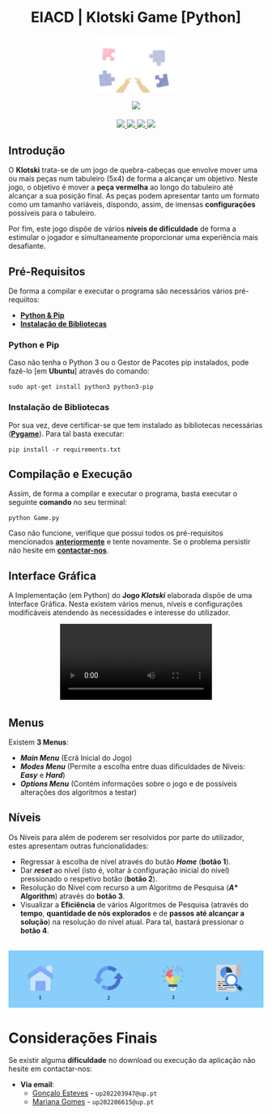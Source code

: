 <div align="center">
    <h1>EIACD | Klotski Game [Python]</h1>
</div>

<p align="center" width="100%">
    <img src="./Klotski/Assets/README/Puzzle.gif" width="30%" height="30%" />
</p>

<div align="center">
    <a>
        <img src="https://img.shields.io/badge/Made%20with-Python-87CEFA?style=for-the-badge&logo=Python&logoColor=87CEFA">
    </a>
</div>

<br/>

<div align="center">
    <a href="https://github.com/EstevesX10/EIACD-Klotski/blob/main/LICENSE">
        <img src="https://img.shields.io/github/license/EstevesX10/EIACD-Klotski?style=flat&logo=gitbook&logoColor=87CEFA&label=License&color=87CEFA">
    </a>
    <a href="">
        <img src="https://img.shields.io/github/repo-size/EstevesX10/EIACD-Klotski?style=flat&logo=googlecloudstorage&logoColor=87CEFA&logoSize=auto&label=Repository%20Size&color=87CEFA">
    </a>
    <a href="">
        <img src="https://img.shields.io/github/stars/EstevesX10/EIACD-Klotski?style=flat&logo=adafruit&logoColor=87CEFA&logoSize=auto&label=Stars&color=87CEFA">
    </a>
    <a href="https://github.com/EstevesX10/EIACD-Klotski/blob/main/requirements.txt">
        <img src="https://img.shields.io/badge/Dependencies-requirements.txt-white?style=flat&logo=anaconda&logoColor=87CEFA&logoSize=auto&color=87CEFA"> 
    </a>
</div>

## Introdução
O **Klotski** trata-se de um jogo de quebra-cabeças que envolve mover uma ou mais peças num tabuleiro (5x4) de forma a alcançar um objetivo. Neste jogo, o objetivo é mover a **peça vermelha** ao longo do tabuleiro até alcançar a sua posição final. As peças podem apresentar tanto um formato como um tamanho variáveis, dispondo, assim, de  imensas **configurações** possíveis para o tabuleiro.

Por fim, este jogo dispõe de vários **níveis de dificuldade** de forma a estimular o jogador e simultaneamente proporcionar uma experiência mais desafiante.

## Pré-Requisitos
De forma a compilar e executar o programa são necessários vários pré-requiitos:
- **[Python & Pip](#python-e-pip)**
- **[Instalação de Bibliotecas](#instalação-de-bibliotecas)**

### Python e Pip 

Caso não tenha o Python 3 ou o Gestor de Pacotes pip instalados, pode fazê-lo [em **Ubuntu**] através do comando:

    sudo apt-get install python3 python3-pip

### Instalação de Bibliotecas

Por sua vez, deve certificar-se que tem instalado as bibliotecas necessárias (**[Pygame](https://www.pygame.org/wiki/GettingStarted)**). Para tal basta executar:

    pip install -r requirements.txt

## Compilação e Execução
Assim, de forma a compilar e executar o programa, basta executar o seguinte **comando** no seu terminal:

    python Game.py
    
Caso não funcione, verifique que possui todos os pré-requisitos mencionados **[anteriormente](#pré-requisitos)** e tente novamente. 
Se o problema persistir não hesite em **[contactar-nos](#considerações-finais)**.

## Interface Gráfica
A Implementação (em Python) do **Jogo *Klotski*** elaborada dispõe de uma Interface Gráfica.
Nesta existem vários menus, níveis e configurações modificáveis atendendo às necessidades e interesse do utilizador.

<div align = "center">
 <video src= "https://github.com/EstevesX10/EIACD-Klotski/assets/103591462/208d3d9d-8520-427e-97fc-c61f8ea90b62" />
</div>

## Menus
Existem **3 Menus**:
- ***Main Menu*** (Ecrã Inicial do Jogo)
- ***Modes Menu*** (Permite a escolha entre duas dificuldades de Níveis: ***Easy*** e ***Hard***)
- ***Options Menu*** (Contém informações sobre o jogo e de possíveis alterações dos algoritmos a testar)

## Níveis
Os Níveís para além de poderem ser resolvidos por parte do utilizador, estes apresentam outras funcionalidades:
- Regressar à escolha de nível através do butão ***Home*** (**botão 1**).
- Dar ***reset*** ao nível (isto é, voltar à configuração inicial do nível) pressionado o respetivo botão (**botão 2**).
- Resolução do Nível com recurso a um Algoritmo de Pesquisa (__*A** Algorithm__) através do **botão 3**.
- Visualizar a **Eficiência** de vários Algoritmos de Pesquisa (através do **tempo**, **quantidade de nós explorados** e de **passos até alcançar a solução**) na resolução do nível atual. Para tal, bastará pressionar o **botão 4**.

<br/>

<div align="center">
    <img src="Klotski/Assets/README/Level_Buttons.png">
</div>

# Considerações Finais

Se existir alguma **dificuldade** no download ou execução da aplicação não hesite em contactar-nos:
- **Via email**: 
    - [Gonçalo Esteves](https://github.com/EstevesX10) - `up202203947@up.pt`
    - [Mariana Gomes](Insert_Github_Link) - `up202206615@up.pt`
